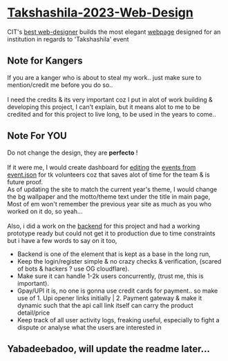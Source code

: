 # [Takshashila-2023-Web-Design](https://github.com/jesvijonathan/Takshashila-Website)
CIT's [best web-designer](https://jesvi.pythonanywhere.com) builds the most elegant [webpage](https://jesvijonathan.github.io/Takshashila-Website) designed for an institution in regards to 'Takshashila' event


## Note for Kangers

If you are a kanger who is about to steal my work.. just make sure to mention/credit me before you do so..
<br><br>
I need the credits & its very important coz I put in alot of work building & developing this project, I can't explain, but it means alot to me to be credited and for this project to live long, to be used in the years to come..

## Note For YOU

Do not change the design, they are <b>perfecto</b> ! 
<br><br> 
If it were me, I would create dashboard for [editing](https://www.cittakshashila.in/edit.html) the [events from event.json](https://github.com/jesvijonathan/Takshashila-Website/blob/master/events.json) for tk volunteers coz that saves alot of time for the team & is future proof.
<br>
As of updating the site to match the current year's theme, I would change the bg wallpaper and the motto/theme text under the title in main page, Most of em won't remember the previous year site as much as you who worked on it do, so yeah...
<br><br>
Also, i did a work on the [backend](https://github.com/jesvijonathan/Takshashila) for this project and had a working prototype ready but could not get it to production due to time constraints but i have a few words to say on it too, 
- Backend is one of the element that is kept as a base in the long run, 
- Keep the login/register simple & no crazy checks & verification, (scared of bots & hackers ? use OG cloudflare).
- Make sure it can handle 1-2k users concurrently, (trust me, this is important).
- Gpay/UPI it is, no one is gonna use credit cards for payment.. so make use of 1. Upi opener links initially | 2. Payment gateway & make it dynamic such that the api call link itself can carry the product detail/price
- Keep track of all user activity logs, freaking useful, especially to fight a dispute or analyse what the users are interested in

## Yabadeebadoo, will update the readme later...
